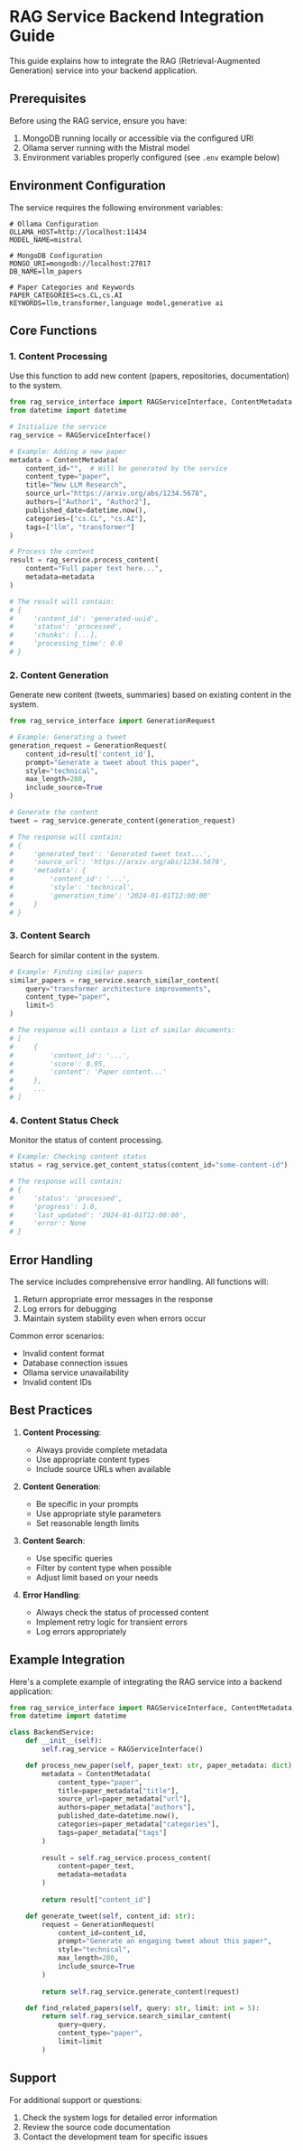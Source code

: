 # RAG Service Backend Integration Guide

This guide explains how to integrate the RAG (Retrieval-Augmented Generation) service into your backend application.

## Prerequisites

Before using the RAG service, ensure you have:
1. MongoDB running locally or accessible via the configured URI
2. Ollama server running with the Mistral model
3. Environment variables properly configured (see `.env` example below)

## Environment Configuration

The service requires the following environment variables:

```env
# Ollama Configuration
OLLAMA_HOST=http://localhost:11434
MODEL_NAME=mistral

# MongoDB Configuration
MONGO_URI=mongodb://localhost:27017
DB_NAME=llm_papers

# Paper Categories and Keywords
PAPER_CATEGORIES=cs.CL,cs.AI
KEYWORDS=llm,transformer,language model,generative ai
```

## Core Functions

### 1. Content Processing

Use this function to add new content (papers, repositories, documentation) to the system.

```python
from rag_service_interface import RAGServiceInterface, ContentMetadata
from datetime import datetime

# Initialize the service
rag_service = RAGServiceInterface()

# Example: Adding a new paper
metadata = ContentMetadata(
    content_id="",  # Will be generated by the service
    content_type="paper",
    title="New LLM Research",
    source_url="https://arxiv.org/abs/1234.5678",
    authors=["Author1", "Author2"],
    published_date=datetime.now(),
    categories=["cs.CL", "cs.AI"],
    tags=["llm", "transformer"]
)

# Process the content
result = rag_service.process_content(
    content="Full paper text here...",
    metadata=metadata
)

# The result will contain:
# {
#     'content_id': 'generated-uuid',
#     'status': 'processed',
#     'chunks': [...],
#     'processing_time': 0.0
# }
```

### 2. Content Generation

Generate new content (tweets, summaries) based on existing content in the system.

```python
from rag_service_interface import GenerationRequest

# Example: Generating a tweet
generation_request = GenerationRequest(
    content_id=result['content_id'],
    prompt="Generate a tweet about this paper",
    style="technical",
    max_length=280,
    include_source=True
)

# Generate the content
tweet = rag_service.generate_content(generation_request)

# The response will contain:
# {
#     'generated_text': 'Generated tweet text...',
#     'source_url': 'https://arxiv.org/abs/1234.5678',
#     'metadata': {
#         'content_id': '...',
#         'style': 'technical',
#         'generation_time': '2024-01-01T12:00:00'
#     }
# }
```

### 3. Content Search

Search for similar content in the system.

```python
# Example: Finding similar papers
similar_papers = rag_service.search_similar_content(
    query="transformer architecture improvements",
    content_type="paper",
    limit=5
)

# The response will contain a list of similar documents:
# [
#     {
#         'content_id': '...',
#         'score': 0.95,
#         'content': 'Paper content...'
#     },
#     ...
# ]
```

### 4. Content Status Check

Monitor the status of content processing.

```python
# Example: Checking content status
status = rag_service.get_content_status(content_id="some-content-id")

# The response will contain:
# {
#     'status': 'processed',
#     'progress': 1.0,
#     'last_updated': '2024-01-01T12:00:00',
#     'error': None
# }
```

## Error Handling

The service includes comprehensive error handling. All functions will:
1. Return appropriate error messages in the response
2. Log errors for debugging
3. Maintain system stability even when errors occur

Common error scenarios:
- Invalid content format
- Database connection issues
- Ollama service unavailability
- Invalid content IDs

## Best Practices

1. **Content Processing**:
   - Always provide complete metadata
   - Use appropriate content types
   - Include source URLs when available

2. **Content Generation**:
   - Be specific in your prompts
   - Use appropriate style parameters
   - Set reasonable length limits

3. **Content Search**:
   - Use specific queries
   - Filter by content type when possible
   - Adjust limit based on your needs

4. **Error Handling**:
   - Always check the status of processed content
   - Implement retry logic for transient errors
   - Log errors appropriately

## Example Integration

Here's a complete example of integrating the RAG service into a backend application:

```python
from rag_service_interface import RAGServiceInterface, ContentMetadata, GenerationRequest
from datetime import datetime

class BackendService:
    def __init__(self):
        self.rag_service = RAGServiceInterface()

    def process_new_paper(self, paper_text: str, paper_metadata: dict):
        metadata = ContentMetadata(
            content_type="paper",
            title=paper_metadata["title"],
            source_url=paper_metadata["url"],
            authors=paper_metadata["authors"],
            published_date=datetime.now(),
            categories=paper_metadata["categories"],
            tags=paper_metadata["tags"]
        )
        
        result = self.rag_service.process_content(
            content=paper_text,
            metadata=metadata
        )
        
        return result["content_id"]

    def generate_tweet(self, content_id: str):
        request = GenerationRequest(
            content_id=content_id,
            prompt="Generate an engaging tweet about this paper",
            style="technical",
            max_length=280,
            include_source=True
        )
        
        return self.rag_service.generate_content(request)

    def find_related_papers(self, query: str, limit: int = 5):
        return self.rag_service.search_similar_content(
            query=query,
            content_type="paper",
            limit=limit
        )
```

## Support

For additional support or questions:
1. Check the system logs for detailed error information
2. Review the source code documentation
3. Contact the development team for specific issues 
